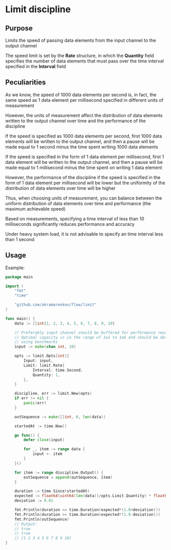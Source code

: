 # Limit discipline

## Purpose

Limits the speed of passing data elements from the input channel to the output channel

The speed limit is set by the **Rate** structure, in which the **Quantity** field specifies the number of data elements that must pass over the time interval specified in the **Interval** field

## Peculiarities

As we know, the speed of 1000 data elements per second is, in fact, the same speed as 1 data element per millisecond specified in different units of measurement

However, the units of measurement affect the distribution of data elements written to the output channel over time and the performance of the discipline

If the speed is specified as 1000 data elements per second, first 1000 data elements will be written to the output channel, and then a pause will be made equal to 1 second minus the time spent writing 1000 data elements

If the speed is specified in the form of 1 data element per millisecond, first 1 data element will be written to the output channel, and then a pause will be made equal to 1 millisecond minus the time spent on writing 1 data element

However, the performance of the discipline if the speed is specified in the form of 1 data element per millisecond will be lower but the uniformity of the distribution of data elements over time will be higher

Thus, when choosing units of measurement, you can balance between the uniform distribution of data elements over time and performance (the maximum achievable speed)

Based on measurements, specifying a time interval of less than 10 milliseconds significantly reduces performance and accuracy

Under heavy system load, it is not advisable to specify an time interval less than 1 second

## Usage

Example:

```go
package main

import (
    "fmt"
    "time"

    "github.com/akramarenkov/flow/limit"
)

func main() {
    data := []int{1, 2, 3, 4, 5, 6, 7, 8, 9, 10}

    // Preferably input channel should be buffered for performance reasons.
    // Optimal capacity is in the range of 1e2 to 1e6 and should be determined
    // using benchmarks
    input := make(chan int, 10)

    opts := limit.Opts[int]{
        Input: input,
        Limit: limit.Rate{
            Interval: time.Second,
            Quantity: 1,
        },
    }

    discipline, err := limit.New(opts)
    if err != nil {
        panic(err)
    }

    outSequence := make([]int, 0, len(data))

    startedAt := time.Now()

    go func() {
        defer close(input)

        for _, item := range data {
            input <- item
        }
    }()

    for item := range discipline.Output() {
        outSequence = append(outSequence, item)
    }

    duration := time.Since(startedAt)
    expected := float64(uint64(len(data))/opts.Limit.Quantity) * float64(opts.Limit.Interval)
    deviation := 0.01

    fmt.Println(duration <= time.Duration(expected*(1.0+deviation)))
    fmt.Println(duration >= time.Duration(expected*(1.0-deviation)))
    fmt.Println(outSequence)
    // Output:
    // true
    // true
    // [1 2 3 4 5 6 7 8 9 10]
}
```
